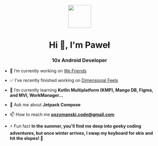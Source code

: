 <div align="center">
  <img src="https://github.com/Pablit0x/Pablit0x/assets/76017191/9d7e3364-4fbc-46bc-b06d-c3eb48d83922" width="75" height="75">
    <h1>Hi 👋, I'm Paweł</h1>
</div>

<h3 align="center">10x Android Developer</h3>

- 🔭 I’m currently working on [We Friends](https://github.com/Pablit0x/WeFriends)

- ✅ I've recently finished working on [Dimensional Feels](https://github.com/Pablit0x/Dimensional-Feels)

- 🌱 I’m currently learning **Kotlin Multiplatform (KMP), Mango DB, Figma, and MVI, WorkManager...**

- 💬 Ask me about **Jetpack Compose**

- 📫 How to reach me **pszymanski.code@gmail.com**

- ⚡ Fun fact **In the summer, you'll find me deep into geeky coding adventures, but once winter arrives, I swap my keyboard for skis and hit the slopes! 🎿**




</p>
